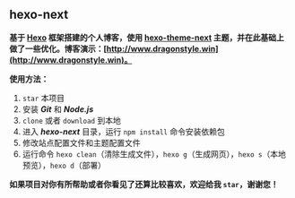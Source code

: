 ## hexo-next

**基于 [Hexo](https://hexo.io/zh-cn/) 框架搭建的个人博客，使用 [hexo-theme-next](https://github.com/theme-next/hexo-theme-next) 主题，并在此基础上做了一些优化。博客演示：[http://www.dragonstyle.win](http://www.dragonstyle.win)。**

**使用方法：**
1. `star` 本项目
2. 安装 ***Git*** 和 ***Node.js***
3. `clone` 或者 `download` 到本地
4. 进入 ***hexo-next*** 目录，运行 `npm install` 命令安装依赖包
5. 修改站点配置文件和主题配置文件
6. 运行命令 `hexo clean`（清除生成文件），`hexo g`（生成网页），`hexo s`（本地预览），`hexo d`（部署）
        
**如果项目对你有所帮助或者你看见了还算比较喜欢，欢迎给我 `star`，谢谢您！**
      